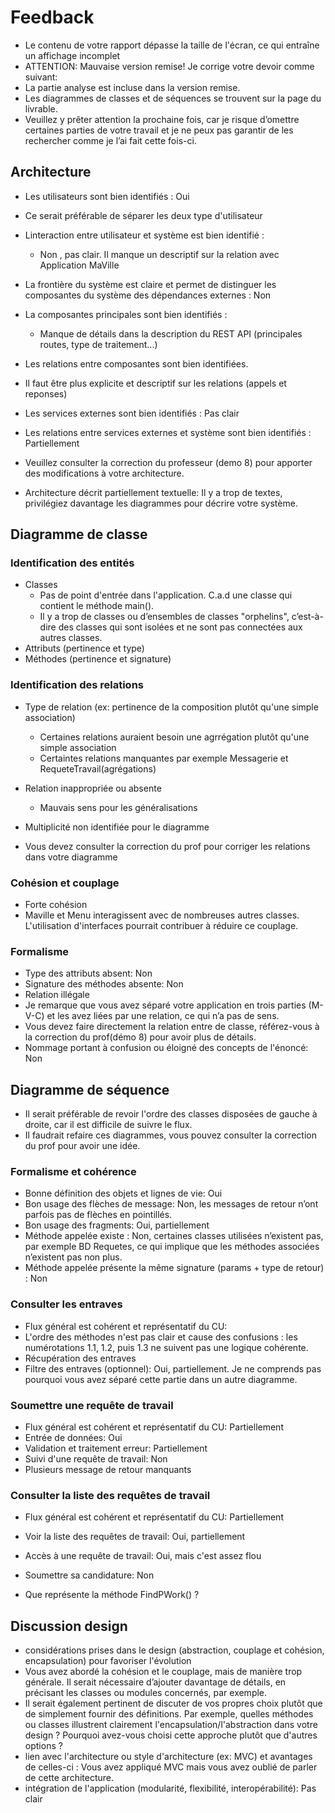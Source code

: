 # Feedback
 - Le contenu de votre rapport dépasse la taille de l'écran, ce qui entraîne un affichage incomplet 
 -  ATTENTION: Mauvaise version remise! Je corrige votre devoir comme suivant:
  - La partie analyse est incluse dans la version remise.
  - Les diagrammes de classes et de séquences se trouvent sur la page du livrable.
  - Veuillez y prêter attention la prochaine fois, car je risque d’omettre certaines parties de votre travail et je ne peux pas garantir de les rechercher comme je l’ai fait cette fois-ci.

## Architecture 

- Les utilisateurs sont bien identifiés : Oui
 - Ce serait préférable de séparer les deux type d'utilisateur
- Linteraction entre utilisateur et système est bien identifié : 
  - Non , pas clair. Il manque un descriptif sur la relation avec Application MaVille
- La frontière du système est claire et permet de distinguer les composantes du système des dépendances externes : Non
- La composantes principales sont bien identifiés :
  - Manque de détails dans la description du REST API (principales routes, type de traitement...)
- Les relations entre composantes sont bien identifiées. 
 - Il faut être plus explicite et descriptif sur les relations (appels et reponses)
- Les services externes sont bien identifiés : Pas clair
- Les relations entre services externes et système sont bien identifiés : Partiellement

- Veuillez consulter la correction du professeur (demo 8) pour apporter des modifications à votre architecture.

-   Architecture décrit partiellement textuelle: Il y a trop de textes, privilégiez davantage les diagrammes pour décrire votre système.

## Diagramme de classe 

### Identification des entités 

- Classes
  - Pas de point d'entrée dans l'application. C.a.d une classe qui contient le méthode main().
  - Il y a trop de classes ou d’ensembles de classes "orphelins", c’est-à-dire des classes qui sont isolées et ne sont pas connectées aux autres classes.
- Attributs (pertinence et type)
- Méthodes (pertinence et signature)

### Identification des relations 

- Type de relation (ex: pertinence de la composition plutôt qu'une simple association)
  - Certaines relations auraient besoin une agrrégation plutôt qu'une simple association
  - Certaintes relations manquantes par exemple Messagerie et RequeteTravail(agrégations)
- Relation inappropriée ou absente
  - Mauvais sens pour les généralisations

- Multiplicité non identifiée pour le diagramme
- Vous devez consulter la correction du prof pour corriger les relations dans votre diagramme


### Cohésion et couplage 
 - Forte cohésion
 - Maville et Menu interagissent avec de nombreuses autres classes. L'utilisation d'interfaces pourrait contribuer à réduire ce couplage.

### Formalisme 

- Type des attributs absent: Non
- Signature des méthodes absente: Non
- Relation illégale
 - Je remarque que vous avez séparé votre application en trois parties (M-V-C) et les avez liées par une relation, ce qui n’a pas de sens.
 - Vous devez faire directement la relation entre de classe, référez-vous à la correction du prof(démo 8) pour avoir plus de détails.
- Nommage portant à confusion ou éloigné des concepts de l'énoncé: Non

## Diagramme de séquence 

- Il serait préférable de revoir l'ordre des classes disposées de gauche à droite, car il est difficile de suivre le flux.
- Il faudrait refaire ces diagrammes, vous pouvez consulter la correction du prof pour avoir une idée.

### Formalisme et cohérence 

-  Bonne définition des objets et lignes de vie: Oui
-  Bon usage des flèches de message: Non, les messages de retour n’ont parfois pas de flèches en pointillés.
-  Bon usage des fragments: Oui, partiellement
-  Méthode appelée existe : Non, certaines classes utilisées n’existent pas, par exemple BD Requetes, ce qui implique que les méthodes associées n’existent pas non plus.
-  Méthode appelée présente la même signature (params + type de retour) : Non

### Consulter les entraves 

-  Flux général est cohérent et représentatif du CU: 
  - L'ordre des méthodes n'est pas clair et cause des confusions : les numérotations 1.1, 1.2, puis 1.3 ne suivent pas une logique cohérente.
-  Récupération des entraves
-  Filtre des entraves (optionnel): Oui, partiellement. Je ne comprends pas pourquoi vous avez séparé cette partie dans un autre diagramme.


### Soumettre une requête de travail 

-  Flux général est cohérent et représentatif du CU: Partiellement
-  Entrée de données: Oui
-  Validation et traitement erreur: Partiellement
-  Suivi d'une requête de travail: Non
- Plusieurs message de retour manquants

### Consulter la liste des requêtes de travail 

-  Flux général est cohérent et représentatif du CU: Partiellement
-  Voir la liste des requêtes de travail: Oui, partiellement
-  Accès à une requête de travail: Oui, mais c'est assez flou
-  Soumettre sa candidature: Non

- Que représente la méthode FindPWork() ?

## Discussion design 

-  considérations prises dans le design (abstraction, couplage et cohésion, encapsulation) pour favoriser l'évolution 
 - Vous avez abordé la cohésion et le couplage, mais de manière trop générale. Il serait nécessaire d’ajouter davantage de détails, en précisant les classes ou modules concernés, par exemple.
 - Il serait également pertinent de discuter de vos propres choix plutôt que de simplement fournir des définitions. Par exemple, quelles méthodes ou classes illustrent clairement l'encapsulation/l'abstraction dans votre design ? Pourquoi avez-vous choisi cette approche plutôt que d'autres options ?
-  lien avec l'architecture ou style d'architecture (ex: MVC) et avantages de celles-ci : Vous avez appliqué MVC mais vous avez oublié de parler de cette architecture.
-  intégration de l'application (modularité, flexibilité, interopérabilité): Pas clair
  